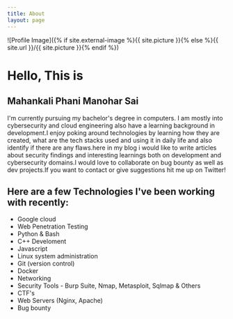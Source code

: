 ```yaml
---
title: About
layout: page
---
```

![Profile Image]({% if site.external-image %}{{ site.picture }}{% else %}{{ site.url }}/{{ site.picture }}{% endif %})

<h1>Hello, This is</h1>
<h2 class="big-heading">Mahankali Phani Manohar Sai</h2>

<p>I'm currently pursuing my bachelor's degree in computers. I am mostly into cybersecurity and cloud engineering also have a learning background in development.I enjoy poking around technologies by learning how they are created, what are the tech stacks used and using it in daily life and also identify if there are any flaws.here in my blog i would like to write articles about security findings and interesting learnings both on development and cybersecurity domains.I would love to collaborate on bug bounty as well as dev projects.If you want to contact or give suggestions hit me up on Twitter!</p>

<h2>Here are a few Technologies I've been working with recently:</h2>

<ul class="skill-list">
	<li>Google cloud</li>
	<li>Web Penetration Testing</li>
	<li>Python & Bash</li>
	<li>C++ Develoment</li>
	<li>Javascript</li>
	<li>Linux system administration</li>
	<li>Git (version control)</li>
	<li>Docker</li>
	<li>Networking</li>
	<li>Security Tools - Burp Suite, Nmap, Metasploit, Sqlmap & Others</li>
	<li>CTF's</li>
	<li>Web Servers (Nginx, Apache)</li>
	<li>Bug bounty</li>
</ul>
